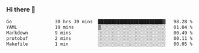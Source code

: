 ### Hi there 👋

<!--
**yeya24/yeya24** is a ✨ _special_ ✨ repository because its `README.md` (this file) appears on your GitHub profile.

Here are some ideas to get you started:

- 🔭 I’m currently working on ...
- 🌱 I’m currently learning ...
- 👯 I’m looking to collaborate on ...
- 🤔 I’m looking for help with ...
- 💬 Ask me about ...
- 📫 How to reach me: ...
- 😄 Pronouns: ...
- ⚡ Fun fact: ...
-->

<!--START_SECTION:waka-->

```txt
Go                30 hrs 39 mins  ████████████████████████▓   98.28 %
YAML              19 mins         ▒░░░░░░░░░░░░░░░░░░░░░░░░   01.04 %
Markdown          9 mins          ░░░░░░░░░░░░░░░░░░░░░░░░░   00.49 %
protobuf          2 mins          ░░░░░░░░░░░░░░░░░░░░░░░░░   00.11 %
Makefile          1 min           ░░░░░░░░░░░░░░░░░░░░░░░░░   00.05 %
```

<!--END_SECTION:waka-->
